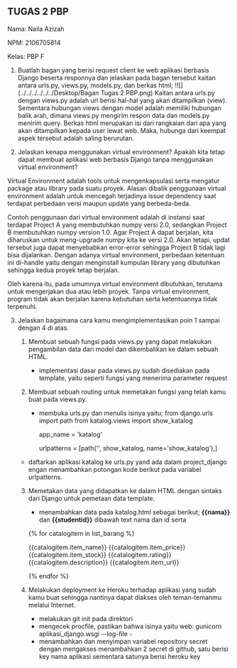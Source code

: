TUGAS 2 PBP
-

Nama: Naila Azizah

NPM: 2106705814

Kelas: PBP F

1. Buatlah bagan yang berisi request client ke web aplikasi berbasis Django beserta responnya dan jelaskan pada bagan tersebut kaitan antara urls.py, views.py, models.py, dan berkas html;
!![](../../../../../../Desktop/Bagan Tugas 2 PBP.png)
    Kaitan antara urls.py dengan views.py adalah url berisi hal-hal yang akan ditampilkan (view). Sementara hubungan views dengan model adalah memiliki hubungan balik arah, dimana views.py mengirim respon data dan models.py menirim query.
    Berkas html merupakan isi dari rangkaian dari apa yang akan ditampilkan kepada user lewat web. Maka, hubunga dari keempat aspek tersebut adalah saling berurutan.


2. Jelaskan kenapa menggunakan virtual environment? Apakah kita tetap dapat membuat aplikasi web berbasis Django tanpa menggunakan virtual environment?

Virtual Environment adalah tools untuk mengenkapsulasi serta mengatur package atau library pada suatu proyek. Alasan dibalik penggunaan virtual environment adalah untuk mencegah terjadinya issue dependency saat terdapat perbedaan versi maupun update yang berbeda-beda.

Contoh penggunaan dari virtual environment adalah di instansi saat terdapat Project A yang membutuhkan numpy versi 2.0, sedangkan Project B membutuhkan numpy version 1.0. Agar Project A dapat berjalan, kita diharuskan untuk meng-upgrade numpy kita ke versi 2.0. Akan tetapi, updat tersebut juga dapat menyebabkan error-error sehingga Project B tidak lagi bisa dijalankan. Dengan adanya virtual environment, perbedaan ketentuan ini di-handle yaitu dengan menginstall kumpulan library yang dibutuhkan sehingga kedua proyek tetap berjalan.

Oleh karena itu, pada umumnya virtual environment dibutuhkan, terutama untuk mengerjakan dua atau lebih proyek. Tanpa virtual environment, program tidak akan berjalan karena kebutuhan serta ketentuannya tidak terpenuhi.

3. Jelaskan bagaimana cara kamu mengimplementasikan poin 1 sampai dengan 4 di atas.

    1. Membuat sebuah fungsi pada views.py yang dapat melakukan pengambilan data dari model dan dikembalikan ke dalam sebuah HTML.
        - implementasi dasar pada views.py sudah disediakan pada template, yaitu seperti fungsi yang menerima parameter request
       
    2. Membuat sebuah routing untuk memetakan fungsi yang telah kamu buat pada views.py.
       - membuka urls.py dan menulis isinya yaitu;
         from django.urls import path
         from katalog.views import show_katalog

         app_name = 'katalog'

         urlpatterns = [path('', show_katalog, name='show_katalog'),]

      - daftarkan aplikasi katalog ke urls.py yand ada dalam project_django engan menambahkan potongan kode berikut pada variabel urlpatterns.
       
    3. Memetakan data yang didapatkan ke dalam HTML dengan sintaks dari Django untuk pemetaan data template.
       - menambahkan data pada katalog.html sebagai berikut;
       <b>{{nama}}</b> dan
       <b>{{studentid}}</b> dibawah text nama dan id
       serta

       {% for catalogitem in list_barang %} <tr>
          <th>{{catalogitem.item_name}}</th>
          <th>{{catalogitem.item_price}}</th>
          <th>{{catalogitem.item_stock}}</th>
          <th>{{catalogitem.rating}}</th>
          <th>{{catalogitem.description}}</th>
          <th>{{catalogitem.item_url}}</th>
          </tr>

       {% endfor %}
    4. Melakukan deployment ke Heroku terhadap aplikasi yang sudah kamu buat sehingga nantinya dapat diakses oleh teman-temanmu melalui Internet.
       - melakukan git init pada direktori
       - mengecek procfile, pastikan bahwa isinya yaitu web: gunicorn aplikasi_django.wsgi --log-file -
       - menambahkan dan menyimpan variabel repository secret dengan mengakses menambahkan 2 secret di github, satu berisi key nama aplikasi sementara satunya berisi heroku key
